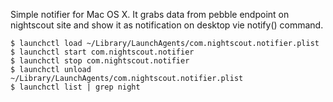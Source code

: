 Simple notifier for Mac OS X. It grabs data from pebble endpoint on nightscout site and show it as notification on desktop vie notify() command.

```
$ launchctl load ~/Library/LaunchAgents/com.nightscout.notifier.plist 
$ launchctl start com.nightscout.notifier 
$ launchctl stop com.nightscout.notifier
$ launchctl unload ~/Library/LaunchAgents/com.nightscout.notifier.plist 
$ launchctl list | grep night
```

